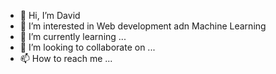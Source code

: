 - 👋 Hi, I’m David
- 👀 I’m interested in Web development adn Machine Learning
- 🌱 I’m currently learning ...
- 💞️ I’m looking to collaborate on ...
- 📫 How to reach me ...


